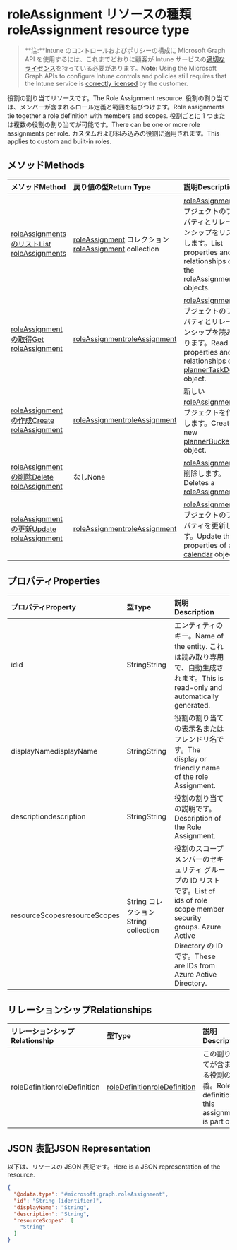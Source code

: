 # <a name="roleassignment-resource-type"></a><span data-ttu-id="fbfd8-101">roleAssignment リソースの種類</span><span class="sxs-lookup"><span data-stu-id="fbfd8-101">roleAssignment resource type</span></span>

> <span data-ttu-id="fbfd8-102">**注:**Intune のコントロールおよびポリシーの構成に Microsoft Graph API を使用するには、これまでどおりに顧客が Intune サービスの[適切なライセンス](https://go.microsoft.com/fwlink/?linkid=839381)を持っている必要があります。</span><span class="sxs-lookup"><span data-stu-id="fbfd8-102">**Note:** Using the Microsoft Graph APIs to configure Intune controls and policies still requires that the Intune service is [correctly licensed](https://go.microsoft.com/fwlink/?linkid=839381) by the customer.</span></span>

<span data-ttu-id="fbfd8-103">役割の割り当てリソースです。</span><span class="sxs-lookup"><span data-stu-id="fbfd8-103">The Role Assignment resource.</span></span> <span data-ttu-id="fbfd8-104">役割の割り当ては、メンバーが含まれるロール定義と範囲を結びつけます。</span><span class="sxs-lookup"><span data-stu-id="fbfd8-104">Role assignments tie together a role definition with members and scopes.</span></span> <span data-ttu-id="fbfd8-105">役割ごとに 1 つまたは複数の役割の割り当てが可能です。</span><span class="sxs-lookup"><span data-stu-id="fbfd8-105">There can be one or more role assignments per role.</span></span> <span data-ttu-id="fbfd8-106">カスタムおよび組み込みの役割に適用されます。</span><span class="sxs-lookup"><span data-stu-id="fbfd8-106">This applies to custom and built-in roles.</span></span>
## <a name="methods"></a><span data-ttu-id="fbfd8-107">メソッド</span><span class="sxs-lookup"><span data-stu-id="fbfd8-107">Methods</span></span>
|<span data-ttu-id="fbfd8-108">メソッド</span><span class="sxs-lookup"><span data-stu-id="fbfd8-108">Method</span></span>|<span data-ttu-id="fbfd8-109">戻り値の型</span><span class="sxs-lookup"><span data-stu-id="fbfd8-109">Return Type</span></span>|<span data-ttu-id="fbfd8-110">説明</span><span class="sxs-lookup"><span data-stu-id="fbfd8-110">Description</span></span>|
|:---|:---|:---|
|[<span data-ttu-id="fbfd8-111">roleAssignments のリスト</span><span class="sxs-lookup"><span data-stu-id="fbfd8-111">List roleAssignments</span></span>](../api/intune_rbac_roleassignment_list.md)|<span data-ttu-id="fbfd8-112">[roleAssignment](../resources/intune_rbac_roleassignment.md) コレクション</span><span class="sxs-lookup"><span data-stu-id="fbfd8-112">[roleAssignment](../resources/intune_rbac_roleassignment.md) collection</span></span>|<span data-ttu-id="fbfd8-113">[roleAssignment](../resources/intune_rbac_roleassignment.md) オブジェクトのプロパティとリレーションシップをリストします。</span><span class="sxs-lookup"><span data-stu-id="fbfd8-113">List properties and relationships of the [roleAssignment](../resources/intune_rbac_roleassignment.md) objects.</span></span>|
|[<span data-ttu-id="fbfd8-114">roleAssignment の取得</span><span class="sxs-lookup"><span data-stu-id="fbfd8-114">Get roleAssignment</span></span>](../api/intune_rbac_roleassignment_get.md)|[<span data-ttu-id="fbfd8-115">roleAssignment</span><span class="sxs-lookup"><span data-stu-id="fbfd8-115">roleAssignment</span></span>](../resources/intune_rbac_roleassignment.md)|<span data-ttu-id="fbfd8-116">[roleAssignment](../resources/intune_rbac_roleassignment.md) オブジェクトのプロパティとリレーションシップを読み取ります。</span><span class="sxs-lookup"><span data-stu-id="fbfd8-116">Read properties and relationships of [plannerTaskDetails](../resources/intune_rbac_roleassignment.md) object.</span></span>|
|[<span data-ttu-id="fbfd8-117">roleAssignment の作成</span><span class="sxs-lookup"><span data-stu-id="fbfd8-117">Create roleAssignment</span></span>](../api/intune_rbac_roleassignment_create.md)|[<span data-ttu-id="fbfd8-118">roleAssignment</span><span class="sxs-lookup"><span data-stu-id="fbfd8-118">roleAssignment</span></span>](../resources/intune_rbac_roleassignment.md)|<span data-ttu-id="fbfd8-119">新しい [roleAssignment](../resources/intune_rbac_roleassignment.md) オブジェクトを作成します。</span><span class="sxs-lookup"><span data-stu-id="fbfd8-119">Create a new [plannerBucket](../resources/intune_rbac_roleassignment.md) object.</span></span>|
|[<span data-ttu-id="fbfd8-120">roleAssignment の削除</span><span class="sxs-lookup"><span data-stu-id="fbfd8-120">Delete roleAssignment</span></span>](../api/intune_rbac_roleassignment_delete.md)|<span data-ttu-id="fbfd8-121">なし</span><span class="sxs-lookup"><span data-stu-id="fbfd8-121">None</span></span>|<span data-ttu-id="fbfd8-122">[roleAssignment](../resources/intune_rbac_roleassignment.md) を削除します。</span><span class="sxs-lookup"><span data-stu-id="fbfd8-122">Deletes a [roleAssignment](../resources/intune_rbac_roleassignment.md).</span></span>|
|[<span data-ttu-id="fbfd8-123">roleAssignment の更新</span><span class="sxs-lookup"><span data-stu-id="fbfd8-123">Update roleAssignment</span></span>](../api/intune_rbac_roleassignment_update.md)|[<span data-ttu-id="fbfd8-124">roleAssignment</span><span class="sxs-lookup"><span data-stu-id="fbfd8-124">roleAssignment</span></span>](../resources/intune_rbac_roleassignment.md)|<span data-ttu-id="fbfd8-125">[roleAssignment](../resources/intune_rbac_roleassignment.md) オブジェクトのプロパティを更新します。</span><span class="sxs-lookup"><span data-stu-id="fbfd8-125">Update the properties of a [calendar](../resources/intune_rbac_roleassignment.md) object.</span></span>|

## <a name="properties"></a><span data-ttu-id="fbfd8-126">プロパティ</span><span class="sxs-lookup"><span data-stu-id="fbfd8-126">Properties</span></span>
|<span data-ttu-id="fbfd8-127">プロパティ</span><span class="sxs-lookup"><span data-stu-id="fbfd8-127">Property</span></span>|<span data-ttu-id="fbfd8-128">型</span><span class="sxs-lookup"><span data-stu-id="fbfd8-128">Type</span></span>|<span data-ttu-id="fbfd8-129">説明</span><span class="sxs-lookup"><span data-stu-id="fbfd8-129">Description</span></span>|
|:---|:---|:---|
|<span data-ttu-id="fbfd8-130">id</span><span class="sxs-lookup"><span data-stu-id="fbfd8-130">id</span></span>|<span data-ttu-id="fbfd8-131">String</span><span class="sxs-lookup"><span data-stu-id="fbfd8-131">String</span></span>|<span data-ttu-id="fbfd8-132">エンティティのキー。</span><span class="sxs-lookup"><span data-stu-id="fbfd8-132">Name of the entity.</span></span> <span data-ttu-id="fbfd8-133">これは読み取り専用で、自動生成されます。</span><span class="sxs-lookup"><span data-stu-id="fbfd8-133">This is read-only and automatically generated.</span></span>|
|<span data-ttu-id="fbfd8-134">displayName</span><span class="sxs-lookup"><span data-stu-id="fbfd8-134">displayName</span></span>|<span data-ttu-id="fbfd8-135">String</span><span class="sxs-lookup"><span data-stu-id="fbfd8-135">String</span></span>|<span data-ttu-id="fbfd8-136">役割の割り当ての表示名またはフレンドリ名です。</span><span class="sxs-lookup"><span data-stu-id="fbfd8-136">The display or friendly name of the role Assignment.</span></span>|
|<span data-ttu-id="fbfd8-137">description</span><span class="sxs-lookup"><span data-stu-id="fbfd8-137">description</span></span>|<span data-ttu-id="fbfd8-138">String</span><span class="sxs-lookup"><span data-stu-id="fbfd8-138">String</span></span>|<span data-ttu-id="fbfd8-139">役割の割り当ての説明です。</span><span class="sxs-lookup"><span data-stu-id="fbfd8-139">Description of the Role Assignment.</span></span>|
|<span data-ttu-id="fbfd8-140">resourceScopes</span><span class="sxs-lookup"><span data-stu-id="fbfd8-140">resourceScopes</span></span>|<span data-ttu-id="fbfd8-141">String コレクション</span><span class="sxs-lookup"><span data-stu-id="fbfd8-141">String collection</span></span>|<span data-ttu-id="fbfd8-142">役割のスコープ メンバーのセキュリティ グループの ID リストです。</span><span class="sxs-lookup"><span data-stu-id="fbfd8-142">List of ids of role scope member security groups.</span></span>  <span data-ttu-id="fbfd8-143">Azure Active Directory の ID です。</span><span class="sxs-lookup"><span data-stu-id="fbfd8-143">These are IDs from Azure Active Directory.</span></span>|

## <a name="relationships"></a><span data-ttu-id="fbfd8-144">リレーションシップ</span><span class="sxs-lookup"><span data-stu-id="fbfd8-144">Relationships</span></span>
|<span data-ttu-id="fbfd8-145">リレーションシップ</span><span class="sxs-lookup"><span data-stu-id="fbfd8-145">Relationship</span></span>|<span data-ttu-id="fbfd8-146">型</span><span class="sxs-lookup"><span data-stu-id="fbfd8-146">Type</span></span>|<span data-ttu-id="fbfd8-147">説明</span><span class="sxs-lookup"><span data-stu-id="fbfd8-147">Description</span></span>|
|:---|:---|:---|
|<span data-ttu-id="fbfd8-148">roleDefinition</span><span class="sxs-lookup"><span data-stu-id="fbfd8-148">roleDefinition</span></span>|[<span data-ttu-id="fbfd8-149">roleDefinition</span><span class="sxs-lookup"><span data-stu-id="fbfd8-149">roleDefinition</span></span>](../resources/intune_rbac_roledefinition.md)|<span data-ttu-id="fbfd8-150">この割り当てが含まれる役割の定義。</span><span class="sxs-lookup"><span data-stu-id="fbfd8-150">Role definition this assignment is part of.</span></span>|

## <a name="json-representation"></a><span data-ttu-id="fbfd8-151">JSON 表記</span><span class="sxs-lookup"><span data-stu-id="fbfd8-151">JSON Representation</span></span>
<span data-ttu-id="fbfd8-152">以下は、リソースの JSON 表記です。</span><span class="sxs-lookup"><span data-stu-id="fbfd8-152">Here is a JSON representation of the resource.</span></span>
<!-- {
  "blockType": "resource",
  "keyProperty": "id",
  "@odata.type": "microsoft.graph.roleAssignment"
}
-->
``` json
{
  "@odata.type": "#microsoft.graph.roleAssignment",
  "id": "String (identifier)",
  "displayName": "String",
  "description": "String",
  "resourceScopes": [
    "String"
  ]
}
```



